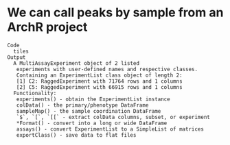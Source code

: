 # We can call peaks by sample from an ArchR project

    Code
      tiles
    Output
      A MultiAssayExperiment object of 2 listed
       experiments with user-defined names and respective classes.
       Containing an ExperimentList class object of length 2:
       [1] C2: RaggedExperiment with 71764 rows and 1 columns
       [2] C5: RaggedExperiment with 66915 rows and 1 columns
      Functionality:
       experiments() - obtain the ExperimentList instance
       colData() - the primary/phenotype DataFrame
       sampleMap() - the sample coordination DataFrame
       `$`, `[`, `[[` - extract colData columns, subset, or experiment
       *Format() - convert into a long or wide DataFrame
       assays() - convert ExperimentList to a SimpleList of matrices
       exportClass() - save data to flat files

